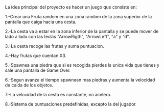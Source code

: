 La idea principal del proyecto es hacer un juego que consiste en:

1.-Crear una Fruta random en una zona random de la zona superior de la pantalla que caiga hacia una cesta.

2.-La cesta va a estar en la zona inferior de la pantalla y se puede mover de lado a lado con las teclas "ArrowRigth", "ArrowLeft", "a" y "d".

3.-La cesta recoge las frutas y suma puntuacion.

4.-Hay frutas que cuentan X3.

5.-Spawnea una piedra que si es recogida pierdes la unica vida que tienes y sale una pantalla de Game Over.

6.-Segun avanza el tiempo spawnean mas piedras y aumenta la velocidad de caida de los objetos.

7.-La velocidad de la cesta es constante, no acelera.

8.-Sistema de puntuaciones predefinidas, excepto la del jugador.

